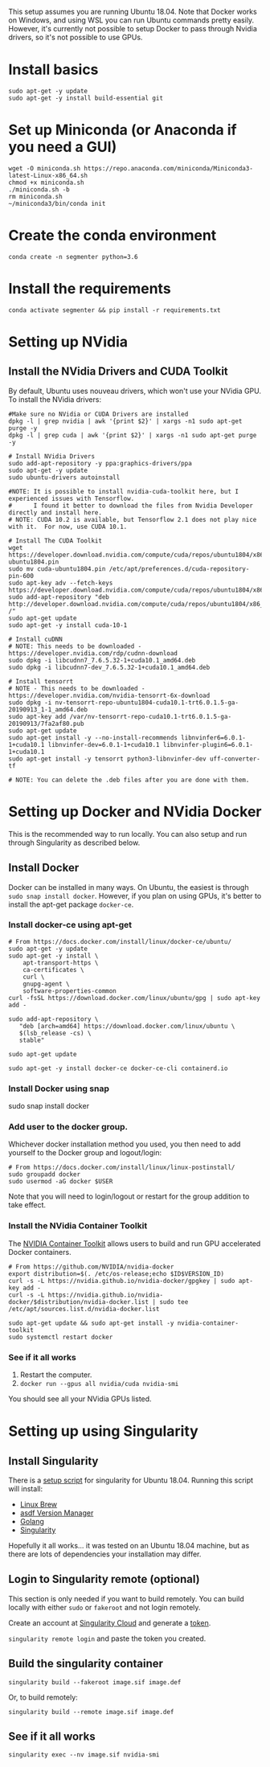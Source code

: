 This setup assumes you are running Ubuntu 18.04.  Note that Docker works on Windows, and using WSL you can run Ubuntu commands pretty easily.  However, it's currently not possible to setup Docker to pass through Nvidia drivers, so it's not possible to use GPUs.

# Install basics

```
sudo apt-get -y update
sudo apt-get -y install build-essential git
```

# Set up Miniconda (or Anaconda if you need a GUI)

```
wget -O miniconda.sh https://repo.anaconda.com/miniconda/Miniconda3-latest-Linux-x86_64.sh
chmod +x miniconda.sh
./miniconda.sh -b
rm miniconda.sh
~/miniconda3/bin/conda init
```

# Create the conda environment

`conda create -n segmenter python=3.6`

# Install the requirements

`conda activate segmenter && pip install -r requirements.txt`


# Setting up NVidia

## Install the NVidia Drivers and CUDA Toolkit

By default, Ubuntu uses nouveau drivers, which won't use your NVidia GPU.  To install the NVidia drivers:

```
#Make sure no NVidia or CUDA Drivers are installed
dpkg -l | grep nvidia | awk '{print $2}' | xargs -n1 sudo apt-get purge -y
dpkg -l | grep cuda | awk '{print $2}' | xargs -n1 sudo apt-get purge -y

# Install NVidia Drivers
sudo add-apt-repository -y ppa:graphics-drivers/ppa
sudo apt-get -y update
sudo ubuntu-drivers autoinstall

#NOTE: It is possible to install nvidia-cuda-toolkit here, but I experienced issues with Tensorflow.
#      I found it better to download the files from Nvidia Developer directly and install here.
# NOTE: CUDA 10.2 is available, but Tensorflow 2.1 does not play nice with it.  For now, use CUDA 10.1.

# Install The CUDA Toolkit
wget https://developer.download.nvidia.com/compute/cuda/repos/ubuntu1804/x86_64/cuda-ubuntu1804.pin
sudo mv cuda-ubuntu1804.pin /etc/apt/preferences.d/cuda-repository-pin-600
sudo apt-key adv --fetch-keys https://developer.download.nvidia.com/compute/cuda/repos/ubuntu1804/x86_64/7fa2af80.pub
sudo add-apt-repository "deb http://developer.download.nvidia.com/compute/cuda/repos/ubuntu1804/x86_64/ /"
sudo apt-get update
sudo apt-get -y install cuda-10-1

# Install cuDNN
# NOTE: This needs to be downloaded - https://developer.nvidia.com/rdp/cudnn-download
sudo dpkg -i libcudnn7_7.6.5.32-1+cuda10.1_amd64.deb
sudo dpkg -i libcudnn7-dev_7.6.5.32-1+cuda10.1_amd64.deb

# Install tensorrt
# NOTE - This needs to be downloaded - https://developer.nvidia.com/nvidia-tensorrt-6x-download
sudo dpkg -i nv-tensorrt-repo-ubuntu1804-cuda10.1-trt6.0.1.5-ga-20190913_1-1_amd64.deb
sudo apt-key add /var/nv-tensorrt-repo-cuda10.1-trt6.0.1.5-ga-20190913/7fa2af80.pub
sudo apt-get update
sudo apt-get install -y --no-install-recommends libnvinfer6=6.0.1-1+cuda10.1 libnvinfer-dev=6.0.1-1+cuda10.1 libnvinfer-plugin6=6.0.1-1+cuda10.1
sudo apt-get install -y tensorrt python3-libnvinfer-dev uff-converter-tf

# NOTE: You can delete the .deb files after you are done with them.
```

# Setting up Docker and NVidia Docker

This is the recommended way to run locally.  You can also setup and run through Singularity as described below.

## Install Docker

Docker can be installed in many ways.  On Ubuntu, the easiest is through `sudo snap install docker`.  However, if you plan on using GPUs, it's better to install the apt-get package `docker-ce`.

### Install docker-ce using apt-get

```
# From https://docs.docker.com/install/linux/docker-ce/ubuntu/
sudo apt-get -y update
sudo apt-get -y install \
    apt-transport-https \
    ca-certificates \
    curl \
    gnupg-agent \
    software-properties-common
curl -fsSL https://download.docker.com/linux/ubuntu/gpg | sudo apt-key add -

sudo add-apt-repository \
   "deb [arch=amd64] https://download.docker.com/linux/ubuntu \
   $(lsb_release -cs) \
   stable"

sudo apt-get update

sudo apt-get -y install docker-ce docker-ce-cli containerd.io
```

### Install Docker using snap

sudo snap install docker

### Add user to the docker group.

Whichever docker installation method you used, you then need to add yourself to the Docker group and logout/login:

```
# From https://docs.docker.com/install/linux/linux-postinstall/
sudo groupadd docker
sudo usermod -aG docker $USER
```

Note that you will need to login/logout or restart for the group addition to take effect.

### Install the NVidia Container Toolkit

The [NVIDIA Container Toolkit](https://github.com/NVIDIA/nvidia-docker) allows users to build and run GPU accelerated Docker containers.

```
# From https://github.com/NVIDIA/nvidia-docker
export distribution=$(. /etc/os-release;echo $ID$VERSION_ID)
curl -s -L https://nvidia.github.io/nvidia-docker/gpgkey | sudo apt-key add -
curl -s -L https://nvidia.github.io/nvidia-docker/$distribution/nvidia-docker.list | sudo tee /etc/apt/sources.list.d/nvidia-docker.list

sudo apt-get update && sudo apt-get install -y nvidia-container-toolkit
sudo systemctl restart docker
```

### See if it all works

1. Restart the computer.
2. `docker run --gpus all nvidia/cuda nvidia-smi`

You should see all your NVidia GPUs listed.

# Setting up using Singularity

## Install Singularity

There is a [setup script](../setup/singularity.sh) for singularity for Ubuntu 18.04.  Running this script will install:

- [Linux Brew](https://docs.brew.sh/Homebrew-on-Linux)
- [asdf Version Manager](https://asdf-vm.com/)
- [Golang](https://golang.org/)
- [Singularity](https://sylabs.io/docs/)

Hopefully it all works... it was tested on an Ubuntu 18.04 machine, but as there are lots of dependencies your installation may differ.

## Login to Singularity remote (optional)

This section is only needed if you want to build remotely.  You can build locally with either `sudo` or `fakeroot` and not login remotely.

Create an account at [Singularity Cloud](https://cloud.sylabs.io/home) and generate a [token](https://cloud.sylabs.io/auth/tokens).

`singularity remote login` and paste the token you created.

## Build the singularity container

`singularity build --fakeroot image.sif image.def`

Or, to build remotely:

`singularity build --remote image.sif image.def`

## See if it all works

`singularity exec --nv image.sif nvidia-smi`